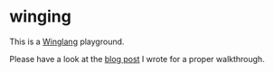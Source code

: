 # winging
This is a [Winglang](https://www.winglang.io/) playground.

Please have a look at the [blog post](https://blog.mariano.cloud/wing-it) I wrote for a proper walkthrough.
